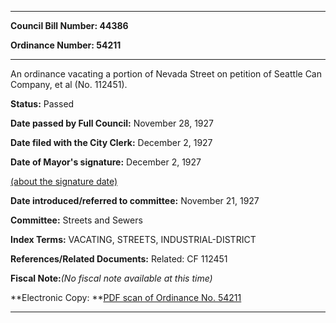 

********

**Council Bill Number: 44386**
   
**Ordinance Number: 54211**
********

 An ordinance vacating a portion of Nevada Street on petition of Seattle Can Company, et al (No. 112451).

**Status:** Passed
   
**Date passed by Full Council:** November 28, 1927
   
**Date filed with the City Clerk:** December 2, 1927
   
**Date of Mayor's signature:** December 2, 1927
   
[(about the signature date)](/~public/approvaldate.htm)
   
   
   
**Date introduced/referred to committee:** November 21, 1927
   
**Committee:** Streets and Sewers
   
   
**Index Terms:** VACATING, STREETS, INDUSTRIAL-DISTRICT

**References/Related Documents:** Related: CF 112451

**Fiscal Note:**_(No fiscal note available at this time)_

**Electronic Copy: **[PDF scan of Ordinance No. 54211](/~archives/Ordinances/Ord_54211.pdf)

********

